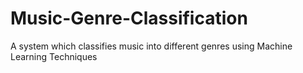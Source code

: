 # Music-Genre-Classification
A system which classifies music into different genres using Machine Learning Techniques

